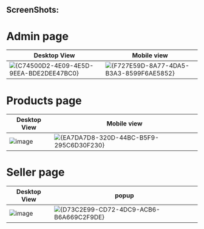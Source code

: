 ## ScreenShots:
# Admin page
|  Desktop View   | Mobile view   |
|---------------------------------------------------|--------------------------------------------|
![{C74500D2-4E09-4E5D-9EEA-BDE2DEE47BC0}](https://github.com/user-attachments/assets/74d36868-e0ff-4b3b-a3e7-f3a31578bc21) | ![{F727E59D-8A77-4DA5-B3A3-8599F6AE5852}](https://github.com/user-attachments/assets/c65e189a-38e9-44bb-96c1-c464b6a65860)

# Products page
|  Desktop View   | Mobile view   |
|---------------------------------------------------|--------------------------------------------|
![image](https://github.com/user-attachments/assets/ae911a08-c389-4af4-8852-8c90b6b971f1) | ![{EA7DA7D8-320D-44BC-B5F9-295C6D30F230}](https://github.com/user-attachments/assets/ab0dd9e3-d9ee-4097-b1bd-6707c8e1ab68)


# Seller page
|  Desktop View   |  popup   |
|---------------------------------------------------|--------------------------------------------|
![image](https://github.com/user-attachments/assets/5f9e6713-14ba-453e-a9f8-7c28537246e3) | ![{D73C2E99-CD72-4DC9-ACB6-B6A669C2F9DE}](https://github.com/user-attachments/assets/766c6b0f-735d-4748-a47c-436d96419170)

